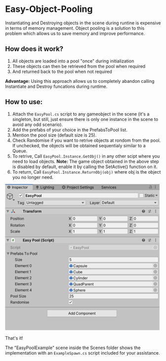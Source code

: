 # Easy-Object-Pooling

Instantiating and Destroying objects in the scene during runtine is expensive in terms of memory management. Object pooling is a solution to this problem which allows us to save memory and improve performance.

## How does it work?

1. All objects are loaded into a pool "once" during initialization
2. These objects can then be retrieved from the pool when required 
3. And returned back to the pool when not required

**Advantage:** Using this approach allows us to completely abandon calling Instantiate and Destroy funcations during runtime.

## How to use:

1. Attach the `EasyPool.cs` script to any gameobject in the scene (it's a singleton, but still, just ensure there is only one instance in the scene to avoid any odd scenario).
2. Add the prefabs of your choice in the PrefabsToPool list.
3. Mention the pool size (default size is 25).
4. Check Randomise if you want to retrive objects at rondom from the pool. If unchecked, the objects will be obtained sequentialy similar to a Queue.
5. To retrive, Call `EasyPool.Instance.GetObj()` in any other scipt where you need to load objects. 
**Note:** The game object obtained in the above step is disabled by default, enable it by calling the SetActive() function on it.
6. To return, Call `EasyPool.Instance.ReturnObj(obj)` where obj is the object you no longer need. 

<img src="Image/sample_1.png" width="500">

That's it! 

The "EasyPoolExample" scene inside the Scenes folder shows the implementation with an `ExampleSpawn.cs` script included for your assistance.
